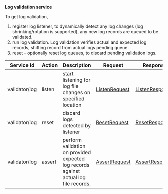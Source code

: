 **Log validation service** 

To get log validation, 
   1) register log listener, to dynamically detect any log changes (log shrinking/rotation is supported), any new log records are queued to be validated.
   2) run log validation. Log validation verifies actual and expected log records, shifting record from actual logs pending queue.
   3) reset - optionally reset log queues, to discard pending validation logs.

| Service Id | Action | Description | Request | Response |
| --- | --- | --- | --- | --- |
| validator/log | listen | start listening for log file changes on specified location  |  [ListenRequest](service_contract.go) | [ListenResponse](service_contract.go)  |
| validator/log | reset | discard logs detected by listener | [ResetRequest](service_contract.go) | [ResetResponse](service_contract.go)  |
| validator/log | assert | perform validation on provided expected log records against actual log file records. | [AssertRequest](service_contract.go) | [AssertResponse](service_contract.go)  |


